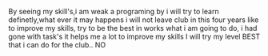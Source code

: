 By seeing my skill's,i am weak a programing by i will try to learn definetly,what ever it may happens i will not leave club in this four years
like to improve my skills, try to be the best in works what i am going to do, i had gone with task's it helps me a lot to improve my skills 
I will try my level BEST that i can do for the club..
NO
